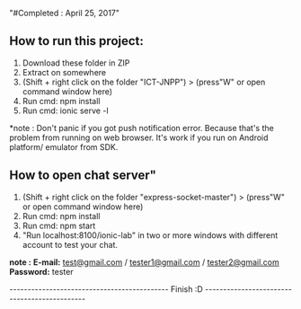 "#Completed : April 25, 2017"



## How to run this project:

1. Download these folder in ZIP
2. Extract on somewhere
3. (Shift + right click on the folder "ICT-JNPP") > (press"W" or open command window here)
4. Run cmd: npm install
5. Run cmd: ionic serve -l


*note : Don't panic if you got push notification error. Because that's the problem from running on web browser.
It's work if you run on Android platform/ emulator from SDK.


## How to open chat server"

1. (Shift + right click on the folder "express-socket-master") > (press"W" or open command window here)
2. Run cmd: npm install
3. Run cmd: npm start
4. "Run localhost:8100/ionic-lab" in two or more windows with different account to test your chat.


**note :** **E-mail:** test@gmail.com / tester1@gmail.com / tester2@gmail.com  **Password:** tester 

--------------------------------------------   Finish :D ---------------------------------------------

